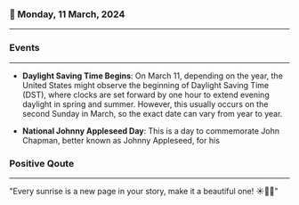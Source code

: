 ### 📅 Monday, 11 March, 2024
------
### Events
------
- **Daylight Saving Time Begins**: On March 11, depending on the year, the United States might observe the beginning of Daylight Saving Time (DST), where clocks are set forward by one hour to extend evening daylight in spring and summer. However, this usually occurs on the second Sunday in March, so the exact date can vary from year to year.

- **National Johnny Appleseed Day**: This is a day to commemorate John Chapman, better known as Johnny Appleseed, for his
### Positive Qoute
------
"Every sunrise is a new page in your story, make it a beautiful one! ☀️📖✨"
